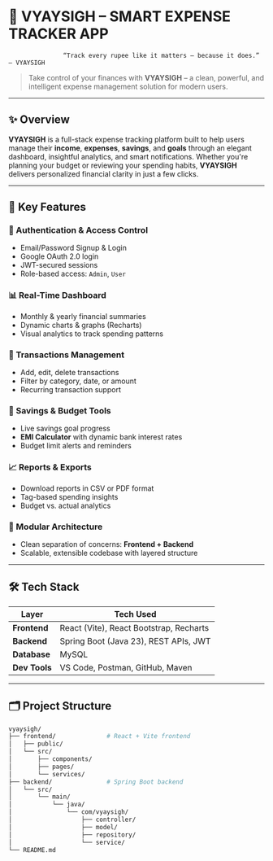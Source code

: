 # 💸 **VYAYSIGH** – SMART EXPENSE TRACKER APP
                   “Track every rupee like it matters — because it does.” – VYAYSIGH
> Take control of your finances with **VYAYSIGH** – a clean, powerful, and intelligent expense management solution for modern users.

---

## ✨ Overview

**VYAYSIGH** is a full-stack expense tracking platform built to help users manage their **income**, **expenses**, **savings**, and **goals** through an elegant dashboard, insightful analytics, and smart notifications. Whether you're planning your budget or reviewing your spending habits, **VYAYSIGH** delivers personalized financial clarity in just a few clicks.

---

## 🔑 Key Features

### 🔐 Authentication & Access Control
- Email/Password Signup & Login
- Google OAuth 2.0 login
- JWT-secured sessions
- Role-based access: `Admin`, `User`

### 📊 Real-Time Dashboard
- Monthly & yearly financial summaries
- Dynamic charts & graphs (Recharts)
- Visual analytics to track spending patterns

### 💸 Transactions Management
- Add, edit, delete transactions
- Filter by category, date, or amount
- Recurring transaction support

### 🧮 Savings & Budget Tools
- Live savings goal progress
- **EMI Calculator** with dynamic bank interest rates
- Budget limit alerts and reminders

### 📈 Reports & Exports
- Download reports in CSV or PDF format
- Tag-based spending insights
- Budget vs. actual analytics

### 🧩 Modular Architecture
- Clean separation of concerns: **Frontend + Backend**
- Scalable, extensible codebase with layered structure

---

## 🛠️ Tech Stack

| Layer       | Tech Used                         |
|-------------|-----------------------------------|
| **Frontend**| React (Vite), React Bootstrap, Recharts |
| **Backend** | Spring Boot (Java 23), REST APIs, JWT |
| **Database**|  MySQL  |
| **Dev Tools** | VS Code, Postman, GitHub, Maven |

---

## 🗂️ Project Structure

```bash
vyaysigh/
├── frontend/              # React + Vite frontend
│   ├── public/
│   └── src/
│       ├── components/
│       ├── pages/
│       └── services/
├── backend/               # Spring Boot backend
│   └── src/
│       └── main/
│           └── java/
│               └── com/vyaysigh/
│                   ├── controller/
│                   ├── model/
│                   ├── repository/
│                   └── service/
└── README.md
